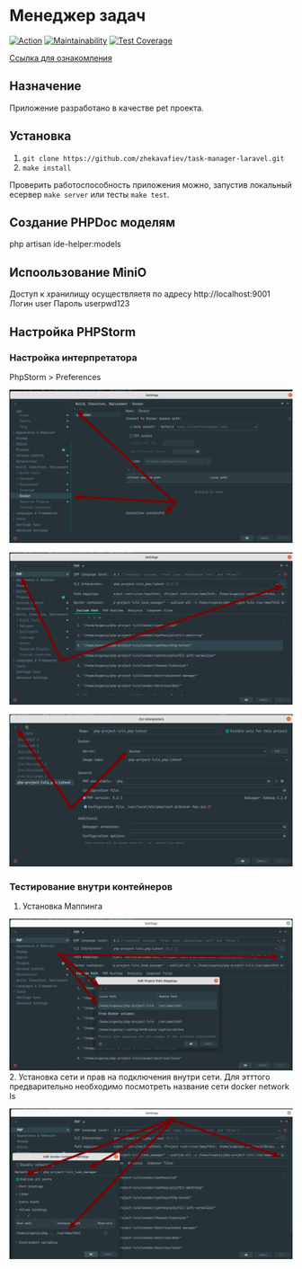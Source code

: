 # Менеджер задач

[![Action](https://github.com/zhekavafiev/php-project-lvl4/workflows/Task-manager-CI/badge.svg)](https://github.com/zhekavafiev/php-project-lvl4/actions)
[![Maintainability](https://api.codeclimate.com/v1/badges/e6c365e6f65b1bdca517/maintainability)](https://codeclimate.com/github/zhekavafiev/php-project-lvl4/maintainability)
[![Test Coverage](https://api.codeclimate.com/v1/badges/e6c365e6f65b1bdca517/test_coverage)](https://codeclimate.com/github/zhekavafiev/php-project-lvl4/test_coverage)

[Ссылка для ознакомления](https://evgvfv-task-manager.herokuapp.com/)

## Назначение
Приложение разработано в качестве pet проекта.

## Установка
1. `git clone https://github.com/zhekavafiev/task-manager-laravel.git`
2. `make install` 

Проверить работоспособность приложения можно, запустив локальный есервер `make server` или тесты `make test`.

## Создание PHPDoc моделям
php artisan ide-helper:models

## Испоользование MiniO
Доступ к хранилищу осуществляетя по адресу http://localhost:9001
Логин user
Пароль userpwd123

## Настройка PHPStorm
### Настройка интерпретатора

PhpStorm > Preferences

![img.png](repo_information/img.png)

![img_1.png](repo_information/img_1.png)

![img_2.png](repo_information/img_2.png)

### Тестирование внутри контейнеров
1. Установка Маппинга

![img_3.png](repo_information/img_3.png)
2. Установка сети и прав на подключения внутри сети. Для этттого предварительно необходимо посмотреть название сети docker network ls

![img_4.png](repo_information/img_4.png)
